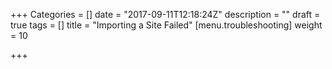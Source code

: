 +++
Categories = []
date = "2017-09-11T12:18:24Z"
description = ""
draft = true
tags = []
title = "Importing a Site Failed"
[menu.troubleshooting]
weight = 10

+++
